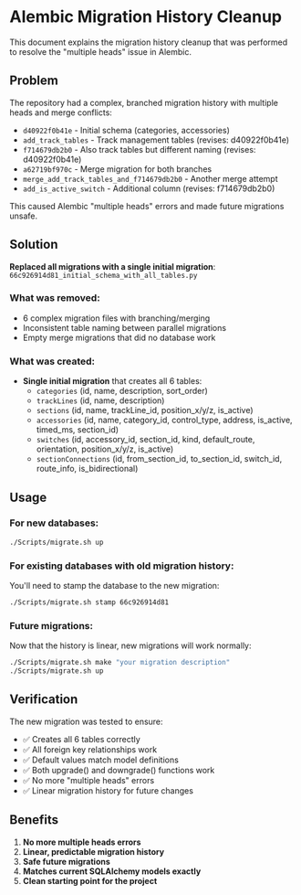 # Alembic Migration History Cleanup

This document explains the migration history cleanup that was performed to resolve the "multiple heads" issue in Alembic.

## Problem

The repository had a complex, branched migration history with multiple heads and merge conflicts:

- `d40922f0b41e` - Initial schema (categories, accessories)
- `add_track_tables` - Track management tables (revises: d40922f0b41e) 
- `f714679db2b0` - Also track tables but different naming (revises: d40922f0b41e)
- `a62719bf970c` - Merge migration for both branches
- `merge_add_track_tables_and_f714679db2b0` - Another merge attempt
- `add_is_active_switch` - Additional column (revises: f714679db2b0)

This caused Alembic "multiple heads" errors and made future migrations unsafe.

## Solution

**Replaced all migrations with a single initial migration**: `66c926914d81_initial_schema_with_all_tables.py`

### What was removed:
- 6 complex migration files with branching/merging
- Inconsistent table naming between parallel migrations
- Empty merge migrations that did no database work

### What was created:
- **Single initial migration** that creates all 6 tables:
  - `categories` (id, name, description, sort_order)
  - `trackLines` (id, name, description) 
  - `sections` (id, name, trackLine_id, position_x/y/z, is_active)
  - `accessories` (id, name, category_id, control_type, address, is_active, timed_ms, section_id)
  - `switches` (id, accessory_id, section_id, kind, default_route, orientation, position_x/y/z, is_active)
  - `sectionConnections` (id, from_section_id, to_section_id, switch_id, route_info, is_bidirectional)

## Usage

### For new databases:
```bash
./Scripts/migrate.sh up
```

### For existing databases with old migration history:
You'll need to stamp the database to the new migration:
```bash
./Scripts/migrate.sh stamp 66c926914d81
```

### Future migrations:
Now that the history is linear, new migrations will work normally:
```bash
./Scripts/migrate.sh make "your migration description"
./Scripts/migrate.sh up
```

## Verification

The new migration was tested to ensure:
- ✅ Creates all 6 tables correctly
- ✅ All foreign key relationships work
- ✅ Default values match model definitions
- ✅ Both upgrade() and downgrade() functions work
- ✅ No more "multiple heads" errors
- ✅ Linear migration history for future changes

## Benefits

1. **No more multiple heads errors**
2. **Linear, predictable migration history**
3. **Safe future migrations**
4. **Matches current SQLAlchemy models exactly**
5. **Clean starting point for the project**